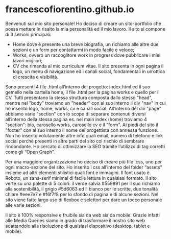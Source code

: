 ﻿# francescofiorentino.github.io
Benvenuti sul mio sito personale!
Ho deciso di creare un sito-portfolio che possa mettere in risalto la mia personalità ed il mio lavoro.
Il sito si compone di 3 sezioni principali:
- Home dove è presente una breve biografia, un richiamo alle altre due sezioni e un form per contattarmi in modo facile e veloce;
- Works, ovvero un raccoglitore work in progress dove pubblicare i miei lavori migliori;
- CV che rimanda al mio curriculum vitae.
Il sito presenta in ogni pagina il logo, un menu di navigazione ed i canali social, fondamentali in un’ottica di crescita e visibilità.

Sono presenti 4 file .html all’interno del progetto: index.html ed il suo gemello nella cartella home, il file .html per la pagina works e quello per il CV.
Tutti presentano la stessa struttura composta dallo stesso "head", mentre nel "body" troviamo un "header" con al suo interno il div "nav" in cui ho inserito logo, home, works, cv e canali social.
All’interno del div "page" abbiamo varie "section" con lo scopo di separare contenuti diversi all’interno della stessa pagina
es. nel main index (home) troviamo 4 "section": bio, carosello works, carosello cv e il "form".
Ai piedi del sito il "footer" con al suo interno il nome del progettista con annessa funzione.
Non ho inserito volutamente altre info quali email, numero di telefono e link social perchè presenti in altre parti del sito col rischio di sembrare rindondante.
Ho cercato di ottimizzare la SEO tramite l’utilizzo di tag corretti come gli “Open Graph”.

Per una maggiore organizzazione ho deciso di creare più file .css, uno per ogni macro-sezione del sito.
Ho inserito i css all’interno del folder “assets” insieme ad altri elementi stilistici quali font e immagini.
Il font usato è Roboto, un sans-serif minimal di facile lettura in qualsiasi formato.
Il sito verte su una palette di 5 colori: il verde salvia #559891 per il suo richiamo alla sostenibilità, il grigio #5d6063 ed il bianco per le scritte, due tonalità chiare #eee7e7 e #f6f7f8 per lo sfondo di pagina e di alcune sezioni.
Nel sito viene fatto largo uso di flexbox e selettori per dare un tocco personale alle varie sezioni.

Il sito è 100% responsive e fruibile sia da web sia da mobile.
Grazie infatti alle Media Queries siamo in grado di trasformare il nostro sito web adattandolo alla risoluzione di qualsiasi dispositivo (desktop, tablet e mobile).

